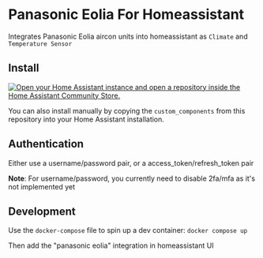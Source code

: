 # Panasonic Eolia For Homeassistant

Integrates Panasonic Eolia aircon units into homeassistant as `Climate` and `Temperature Sensor`

## Install

[![Open your Home Assistant instance and open a repository inside the Home Assistant Community Store.](https://my.home-assistant.io/badges/hacs_repository.svg)](https://my.home-assistant.io/redirect/hacs_repository/?owner=dvcrn&repository=ha-panasonic-eolia&category=integration)

You can also install manually by copying the `custom_components` from this repository into your Home Assistant installation.

## Authentication

Either use a username/password pair, or a access_token/refresh_token pair

**Note**: For username/password, you currently need to disable 2fa/mfa as it's not implemented yet


## Development

Use the `docker-compose` file to spin up a dev container: `docker compose up`

Then add the "panasonic eolia" integration in homeassistant UI
